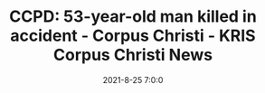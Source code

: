---
"title": "CCPD: 53-year-old man killed in accident - Corpus Christi - KRIS Corpus Christi News"
"date": "2021-8-25 7:0:0"
"feed_name": "GOOGLENEWSCONSTRUCTION"
"feed_website": "https://news.google.com/search?q=construction%2Bincident&hl=en-US&gl=US&ceid=US:en"
"feed_rss": "https://news.google.com/rss/search?q=construction%2Bincident&hl=en-US&gl=US&ceid=US:en"
"link": "https://www.kristv.com/news/local-news/ccpd-53-year-old-man-killed-in-accident"
"file": "_posts/2021-1-1-7845eebe96465beb0970d6331b3615082aa8342b.md"
"accident": "1"
"drilling": "1"
---
